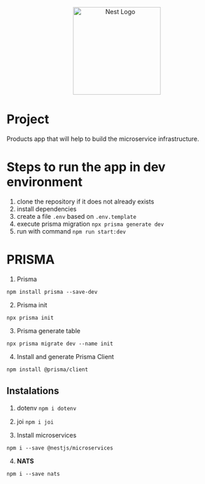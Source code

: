 <p align="center">
  <a href="http://nestjs.com/" target="blank"><img src="https://nestjs.com/img/logo-small.svg" width="200" alt="Nest Logo" /></a>
</p>

# Project

Products app that will help to build the microservice infrastructure.

# Steps to run the app in dev environment

1. clone the repository if it does not already exists
2. install dependencies
3. create a file `.env` based on `.env.template`
4. execute prisma migration `npx prisma generate dev`
5. run with command `npm run start:dev`

# PRISMA

1. Prisma

```
npm install prisma --save-dev
```

2. Prisma init

```
npx prisma init
```

3. Prisma generate table

```
npx prisma migrate dev --name init
```

4. Install and generate Prisma Client

```
npm install @prisma/client
```

## Instalations

1. dotenv
   `npm i dotenv`

2. joi
   `npm i joi`

3. Install microservices

```
npm i --save @nestjs/microservices
```

4. **NATS**

```
npm i --save nats
```
